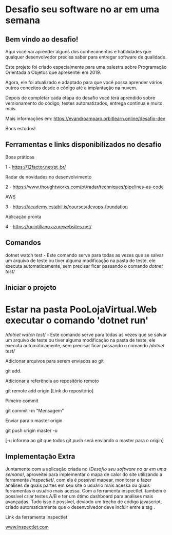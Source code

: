 # Desafio seu software no ar em uma semana

## Bem vindo ao desafio!

Aqui você vai aprender alguns dos conhecimentos e habilidades que qualquer desenvolvedor precisa saber para entregar software de qualidade.

Este projeto foi criado especialmente para uma  palestra sobre Programação Orientada a Objetos que apresentei em 2019. 

Agora, ele foi atualizado e adaptado para que você possa aprender vários outros conceitos desde o código até a implantação na nuvem.

Depois de completar cada etapa do desafio você terá aprendido sobre versionamento do código, testes automatizados, entrega contínua e muito mais.

Mais informações em: https://evandroamparo.orbitlearn.online/desafio-dev

Bons estudos!

## Ferramentas e links disponibilizados no desafio

Boas práticas

1 - https://12factor.net/pt_br/

Radar de novidades no desenvolvimento

2 - https://www.thoughtworks.com/pt/radar/techniques/pipelines-as-code

AWS

3 - https://academy.estabil.is/courses/devops-foundation

Aplicação pronta

4 - https://quintiliano.azurewebsites.net/


## Comandos

 dotnet watch test - Este comando serve para todas as vezes que se salvar um arquivo de teste ou tiver alguma modificação na pasta de teste, ele executa automaticamente, sem precisar ficar passando o comando *dotnet test/*

## Iniciar o projeto 
Estar na pasta PooLojaVirtual.Web
executar o comando  'dotnet run'
=======
 /*dotnet watch test*/ - Este comando serve para todas as vezes que se salvar um arquivo de teste ou tiver alguma modificação na pasta de teste, ele executa automaticamente, sem precisar ficar passando o comando /*dotnet test/*
 
 Adicionar arquivos para serem enviados ao git

git add.
 
 Adicionar a referência ao repositório remoto

git remote add origin [Link do repositório]
 
Pimeiro commit

git commit -m "Mensagem"

Enviar para o master origin

git push origin master -u

[-u informa ao git que todos git push será enviando o master para o origin]
 
 
 
 ## Implementação Extra
 
 Juntamente com a aplicação criada no /*Desafio seu software no ar em uma semana*/, aproveitei para implementar o mapa de calor do site utilizando a ferramenta /*inspectlet*/, com ela é possível mapear, monitorar e fazer análises de quais partes em seu site o usuário mais acessa ou quais ferramentas o usuário mais acessa.
 Com a ferramenta inspectlet, também é possível criar testes A/B e ter um ótimo dashboard para análises mais avançadas. Tudo isso é possível, deviodo um trecho de código javascript, criado automaticamente que o desenvolvedor deve incluir entre a tag <head>.
 
 Link da ferramenta inspectlet

www.inspectlet.com
